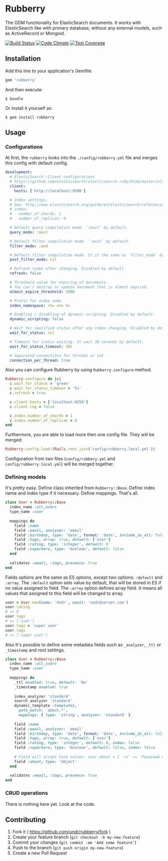 # Rubberry

The ODM functionality for ElasticSearch documents. It works with ElasticSearch like with primary database, without any external models, such as ActiveRecord or Mongoid.

[![Build Status](https://travis-ci.org/undr/rubberry.svg?branch=master)](https://travis-ci.org/undr/rubberry)
[![Code Climate](https://codeclimate.com/github/undr/rubberry/badges/gpa.svg)](https://codeclimate.com/github/undr/rubberry)
[![Test Coverage](https://codeclimate.com/github/undr/rubberry/badges/coverage.svg)](https://codeclimate.com/github/undr/rubberry)

## Installation

Add this line to your application's Gemfile:

```ruby
gem 'rubberry'
```

And then execute:

```
$ bundle
```

Or install it yourself as:

```
$ gem install rubberry
```

## Usage

### Configurations

At first, the `rubberry` looks into the `./config/rubberry.yml` file and merges this config with default config.

```yaml
development:
  # ElasticSearch::Client configurations
  # https://github.com/elasticsearch/elasticsearch-ruby/blob/master/elasticsearch-transport/lib/elasticsearch/transport/client.rb
  client:
    hosts: ['http://localhost:9200']

  # Index settings.
  # See: http://www.elasticsearch.org/guide/en/elasticsearch/reference/1.4//indices-update-settings.html
  # index:
  #   number_of_shards: 1
  #   number_of_replicas: 0

  # Default query compilation mode. `:must` by default.
  query_mode: :must

  # Default filter compilation mode. `:must` by default.
  filter_mode: :and

  # Default filter compilation mode. It is the same as `filter_mode` by default.
  post_filter_mode: nil

  # Refresh index after changing. Disabled by default.
  refresh: false

  # Threshold value for expiring of documents.
  # You can't destroy or update document that is almost expired.
  almost_expire_threshold: 5000

  # Prefix for index name
  index_namespace: <%= env %>

  # Enabling / disabling of dynamic scripting. Disabled by default.
  dynamic_scripting: false

  # Wait for specified status after any index changing. Disabled by default.
  wait_for_status: nil

  # Timeout for status waiting. It wait 30 seconds by default.
  wait_for_status_timeout: 30s

  # Separated connections for threads or not
  connection_per_thread: true
```

Also you can configure Rubberry by using `Rubberry.configure` method.

```ruby
Rubberry.configure do |c|
  c.wait_for_status = 'green'
  c.wait_for_status_timeout = '5s'
  c.refresh = true

  c.client.hosts = ['localhost:9250']
  c.client.log = false

  c.index.number_of_shards = 1
  c.index.number_of_replicas = 0
end
```

Furthermore, you are able to load more then one config file. They will be merged:

```ruby
Rubberry.config.load!(Rails.root.join('config/rubberry.local.yml'))
```

Configuration from two files (`config/rubbery.yml` and `config/rubberry.local.yml`) will be merged together.

### Defining models

It's pretty easy. Define class inherited from `Rubberry::Base`. Define index name and index type if it necessary. Define mappings. That's all.

```ruby
class User < Rubberry::Base
  index_name :all_users
  type_name :user
  
  mappings do
    field :name
    field :email, analyzer: 'email'
    field :birthday, type: 'date', format: 'date', include_in_all: false
    field :tags, array: true, default: ['user']
    field :rating, type: 'integer', default: 0
    field :superhero, type: 'boolean', default: false
  end
  
  validates :email, :tags, presence: true
end
```

Fields options are the same as ES options, except two options: `:default` and `:array`. The `:default` option sets value by default, that will be stored in ES if no value assigned to field. The `:array` option defines array field. It means all values that assigned to this field will be changed to array.

```ruby
user = User.new(name: 'Undr', email: 'undr@server.com')
user.rating
# => 0
user.tags
# => ['user']
user.tags = 'super user'
user.tags
# => ['super user']
```

Also It's possible to define some metadata fields such as `_analyzer`, `_ttl` or `_timestamp` and root settings.
 
```ruby
class User < Rubberry::Base
  index_name :all_users
  type_name :user
  
  mappings do
    _ttl enabled: true, default: '8w'
    _timestamp enabled: true
    
    index_analyzer 'standard'
    search_analyzer 'standard'
    dynamic_template :template1,
      path_match: 'about.*',
      mappings: { type: 'string', analyzer: 'standard' }
    
    field :name
    field :email, analyzer: 'email'
    field :birthday, type: 'date', format: 'date', include_in_all: false
    field :tags, array: true, default: ['user']
    field :rating, type: 'integer', default: 0, index: false
    field :superhero, type: 'boolean', default: false, index: false
    
    # Field will accept hash values: user.about = { 'ru' => 'Реальный пацан', 'en' => 'Cool guy' }
    field :about, type: 'object' 
  end
  
  validates :email, :tags, presence: true
end
```
### CRUD operations

There is nothing here yet. Look at the code.

## Contributing

1. Fork it ( https://github.com/undr/rubberry/fork )
2. Create your feature branch (`git checkout -b my-new-feature`)
3. Commit your changes (`git commit -am 'Add some feature'`)
4. Push to the branch (`git push origin my-new-feature`)
5. Create a new Pull Request

